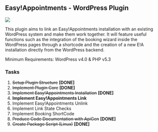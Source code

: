 ## Easy!Appointments - WordPress Plugin
<img src="https://easyappointments.files.wordpress.com/2015/02/easyappointments-wp-plugin-banner.png">

This plugin aims to link an Easy!Appointments installation with an existing WordPress system and make them work together. It will feature useful functions such as the integration of the booking wizard inside the WordPress pages
through a shortcode and the creation of a new E!A installation directly from the WordPress backend.

Minimum Requirements: WordPress v4.0 & PHP v5.3

### Tasks

1. ~~Setup Plugin Structure~~ **[DONE]**
2. ~~Implement Plugin Core~~ **[DONE]**
3. ~~Implement Easy!Appointments Installation~~ **[DONE]**
4. **Implement Easy!Appointments Link**
5. Implement Easy!Appointments Unlink
6. Implement Link State Checks
7. Implement Booking ShortCode
8. ~~Produce Code Documentation with ApiGen~~ **[DONE]**
9. ~~Create Package Script (Linux)~~ **[DONE]**
